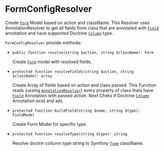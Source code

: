 FormConfigResolver
==================

Create [`Form`](../../src/Model/Form.php) Model based on action and className. 
This Resolver uses AnnotationResolver to get all fields from class that are annotated 
with [`Field`](../../src/Model/Field.php) annotation and have supported Doctrine [`Column`](http://www.doctrine-project.org/api/orm/2.3/class-Doctrine.ORM.Mapping.Column.html) type.

``FormConfigResolver`` provide methods:

 - ``public function resolve(string $action, string $className): Form``
 
    Create [`Form`](../../src/Model/Form.php) model with resolved fields.
    
 - ``protected function resolveFields(string $action, string $className): array``
 
    Create Array of fields based on action and class passed. 
    This Function reads (ussing [`AnnotationResolver`](../../src/Resolver/AnnotationResolver.php)) every property of class 
    thats have [`Field`](../../src/Annotation/Field.php) Annotation with passed action. 
    Next Cheks if Doctrine [`Column`](http://www.doctrine-project.org/api/orm/2.3/class-Doctrine.ORM.Mapping.Column.html) Annotation exist and ads
    
 - ``protected function buildField(string $name, string $type): FieldModel``
 
    Create Form Model for specific type.

 - ``protected function resolveType(string $type): string``

    Resolve doctrin collumn type string to Symfony [`Type`](http://symfony.com/doc/current/reference/forms/types.html) className.
